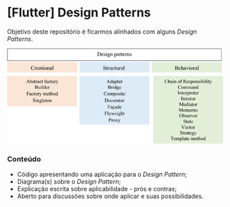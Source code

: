 # [Flutter] Design Patterns
Objetivo deste repositório é ficarmos alinhados com alguns _Design Patterns_.

![Type of Design Patterns](/assets/images/type%20of%20design%20patterns.png)

### Conteúdo
- Código apresentando uma aplicação para o _Design Pattern_;
- Diagrama(s) sobre o _Design Pattern_;
- Explicação escrita sobre aplicabilidade - prós e contras;
- Aberto para discussões sobre onde aplicar e suas possibilidades.
